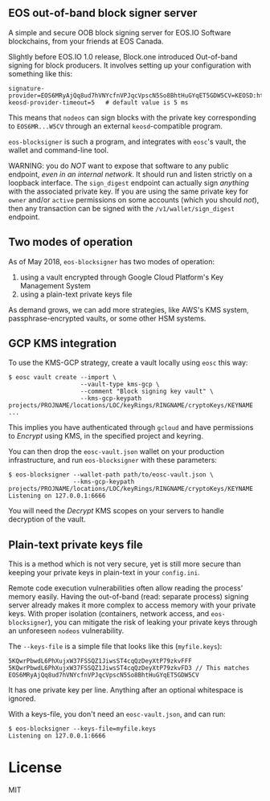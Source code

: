 EOS out-of-band block signer server
-----------------------------------

A simple and secure OOB block signing server for EOS.IO Software
blockchains, from your friends at EOS Canada.

Slightly before EOS.IO 1.0 release, Block.one introduced Out-of-band
signing for block producers.  It involves setting up your
configuration with something like this:

```
signature-provider=EOS6MRyAjQq8ud7hVNYcfnVPJqcVpscN5So8BhtHuGYqET5GDW5CV=KEOSD:http://localhost:6666/v1/wallet/sign_digest
keosd-provider-timeout=5   # default value is 5 ms
```

This means that `nodeos` can sign blocks with the private key
corresponding to `EOS6MR...W5CV` through an external
`keosd`-compatible program.

`eos-blocksigner` is such a program, and integrates with `eosc`'s vault, the
wallet and command-line tool.

WARNING: you do *NOT* want to expose that software to any public
endpoint, _even in an internal network_. It should run and listen
strictly on a loopback interface. The `sign_digest` endpoint can
actually sign *anything* with the associated private key. If you are
using the same private key for `owner` and/or `active` permissions on
some accounts (which you should *not*), then any transaction can be
signed with the `/v1/wallet/sign_digest` endpoint.


## Two modes of operation

As of May 2018, `eos-blocksigner` has two modes of operation:

1. using a vault encrypted through Google Cloud Platform's Key Management System
2. using a plain-text private keys file

As demand grows, we can add more strategies, like AWS's KMS system,
passphrase-encrypted vaults, or some other HSM systems.


## GCP KMS integration

To use the KMS-GCP strategy, create a vault locally using `eosc` this way:

```
$ eosc vault create --import \
                    --vault-type kms-gcp \
                    --comment "Block signing key vault" \
                    --kms-gcp-keypath projects/PROJNAME/locations/LOC/keyRings/RINGNAME/cryptoKeys/KEYNAME
...
```

This implies you have authenticated through `gcloud` and have
permissions to _Encrypt_ using KMS, in the specified project and
keyring.

You can then drop the `eosc-vault.json` wallet on your production
infrastructure, and run `eos-blocksigner` with these parameters:

```
$ eos-blocksigner --wallet-path path/to/eosc-vault.json \
                  --kms-gcp-keypath projects/PROJNAME/locations/LOC/keyRings/RINGNAME/cryptoKeys/KEYNAME
Listening on 127.0.0.1:6666
```

You will need the _Decrypt_ KMS scopes on your servers to handle
decryption of the vault.


## Plain-text private keys file

This is a method which is not very secure, yet is still more secure
than keeping your private keys in plain-text in your `config.ini`.

Remote code execution vulnerabilities often allow reading the process'
memory easily. Having the out-of-band (read: separate process) signing
server already makes it more complex to access memory with your
private keys.  With proper isolation (containers, network access, and
`eos-blocksigner`), you can mitigate the risk of leaking your private
keys through an unforeseen `nodeos` vulnerability.

The `--keys-file` is a simple file that looks like this (`myfile.keys`):

```
5KQwrPbwdL6PhXujxW37FSSQZ1JiwsST4cqQzDeyXtP79zkvFFF
5KQwrPbwdL6PhXujxW37FSSQZ1JiwsST4cqQzDeyXtP79zkvFD3 // This matches EOS6MRyAjQq8ud7hVNYcfnVPJqcVpscN5So8BhtHuGYqET5GDW5CV
```

It has one private key per line. Anything after an optional whitespace
is ignored.

With a keys-file, you don't need an `eosc-vault.json`, and can run:

```
$ eos-blocksigner --keys-file=myfile.keys
Listening on 127.0.0.1:6666
```

# License

MIT
